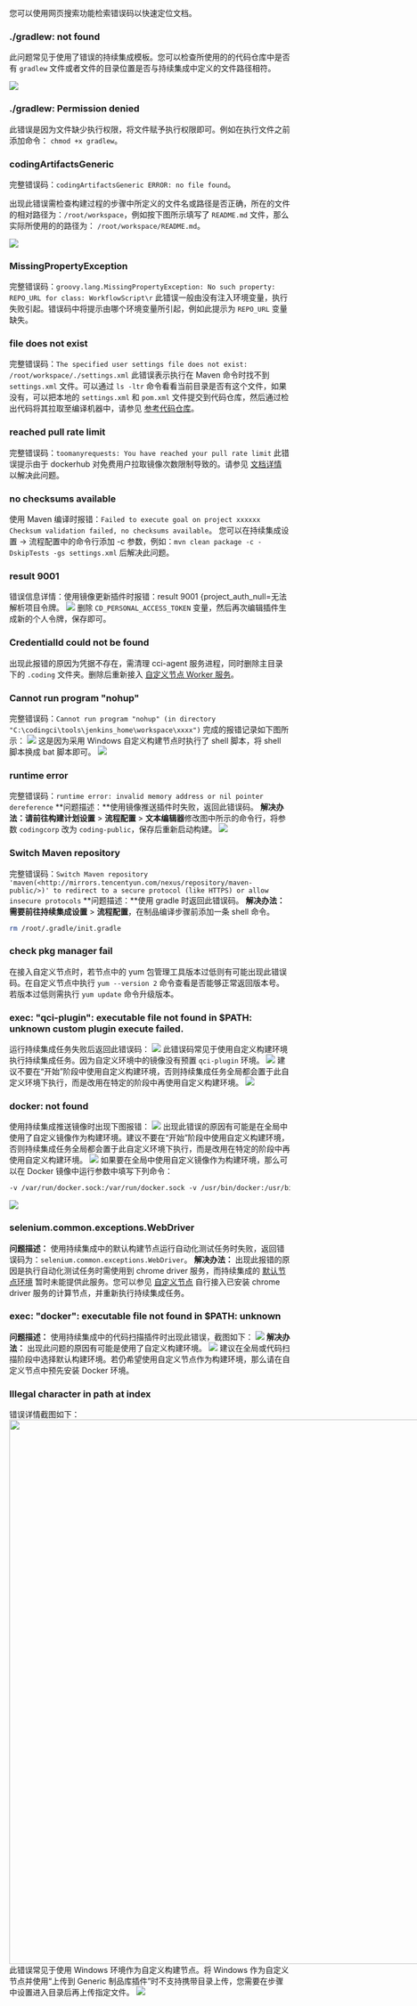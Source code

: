 您可以使用网页搜索功能检索错误码以快速定位文档。

### ./gradlew: not found
此问题常见于使用了错误的持续集成模板。您可以检查所使用的的代码仓库中是否有 `gradlew` 文件或者文件的目录位置是否与持续集成中定义的文件路径相符。

![](https://help-assets.codehub.cn/enterprise/20211201173433.png)

### ./gradlew: Permission denied
此错误是因为文件缺少执行权限，将文件赋予执行权限即可。例如在执行文件之前添加命令： `chmod +x gradlew`。

### codingArtifactsGeneric
完整错误码：`codingArtifactsGeneric ERROR: no file found`。

出现此错误需检查构建过程的步骤中所定义的文件名或路径是否正确，所在的文件的相对路径为：`/root/workspace`，例如按下图所示填写了 `README.md` 文件，那么实际所使用的的路径为： `/root/workspace/README.md`。

![](https://help-assets.codehub.cn/enterprise/20211201174420.png)

### MissingPropertyException
完整错误码：`groovy.lang.MissingPropertyException: No such property: REPO_URL for class: WorkflowScript\r`
此错误一般由没有注入环境变量，执行失败引起。错误码中将提示由哪个环境变量所引起，例如此提示为  `REPO_URL` 变量缺失。

### file does not exist
完整错误码：`The specified user settings file does not exist: /root/workspace/./settings.xml`
此错误表示执行在 Maven 命令时找不到 `settings.xml` 文件。可以通过 `ls -ltr` 命令看看当前目录是否有这个文件，如果没有，可以把本地的 `settings.xml` 和 `pom.xml` 文件提交到代码仓库，然后通过检出代码将其拉取至编译机器中，请参见 [参考代码仓库](https://codes-farm.coding.net/public/maven-demo/maven-demo/git/files)。

### reached pull rate limit
完整错误码：`toomanyrequests: You have reached your pull rate limit`
此错误提示由于 dockerhub 对免费用户拉取镜像次数限制导致的。请参见 [文档详情](https://cloud.tencent.com/document/product/1115/61421) 以解决此问题。

### no checksums available
使用 Maven 编译时报错：`Failed to execute goal on project xxxxxx  Checksum validation failed, no checksums available`。
您可以在持续集成设置 → 流程配置中的命令行添加 -c 参数，例如：`mvn clean package -c -DskipTests -gs settings.xml` 后解决此问题。

### result 9001
错误信息详情：使用镜像更新插件时报错：result 9001 {project_auth_null=无法解析项目令牌。
![](https://qcloudimg.tencent-cloud.cn/raw/a7f2f515f4aa19cf364fbdb4d434b850.png)
删除 `CD_PERSONAL_ACCESS_TOKEN` 变量，然后再次编辑插件生成新的个人令牌，保存即可。

### CredentialId could not be found
出现此报错的原因为凭据不存在，需清理 cci-agent 服务进程，同时删除主目录下的 `.coding` 文件夹。删除后重新接入 [自定义节点 Worker 服务](https://cloud.tencent.com/document/product/1115/66307)。

### Cannot run program "nohup"
完整错误码：`Cannot run program "nohup" (in directory "C:\codingci\tools\jenkins_home\workspace\xxxx")`
完成的报错记录如下图所示：
![](https://qcloudimg.tencent-cloud.cn/raw/89519802c8da4f2fa4ea03b7e12fa8d7.png)
这是因为采用 Windows 自定义构建节点时执行了 shell 脚本，将 shell 脚本换成 bat 脚本即可。
![](https://qcloudimg.tencent-cloud.cn/raw/08f702132946e58badfb44171f80460b.png)

### runtime error
完整错误码：`runtime error: invalid memory address or nil pointer dereference`
**问题描述：**使用镜像推送插件时失败，返回此错误码。
**解决办法：**请前往**构建计划设置** > **流程配置** > **文本编辑器**修改图中所示的命令行，将参数 `codingcorp` 改为 `coding-public`，保存后重新启动构建。
![](https://qcloudimg.tencent-cloud.cn/raw/20afcbc5449ed84a2acb726d00022df0.png)

### Switch Maven repository
完整错误码：`Switch Maven repository 'maven(<http://mirrors.tencentyun.com/nexus/repository/maven-public/>)' to redirect to a secure protocol (like HTTPS) or allow insecure protocols`
**问题描述：**使用 gradle 时返回此错误码。
**解决办法：**需要前往持续集成**设置** > **流程配置**，在制品编译步骤前添加一条 shell 命令。
```bash
rm /root/.gradle/init.gradle
```

### check pkg manager fail
在接入自定义节点时，若节点中的 yum 包管理工具版本过低则有可能出现此错误码。在自定义节点中执行 `yum --version 2` 命令查看是否能够正常返回版本号。若版本过低则需执行 `yum update` 命令升级版本。

### exec: "qci-plugin": executable file not found in $PATH: unknown custom plugin execute failed.
运行持续集成任务失败后返回此错误码：
![](https://qcloudimg.tencent-cloud.cn/raw/cfb241347fde9cfebeb10fb87beb5e7a.png)
此错误码常见于使用自定义构建环境执行持续集成任务。因为自定义环境中的镜像没有预置 `qci-plugin` 环境。
![](https://qcloudimg.tencent-cloud.cn/raw/976275d2e8dd582fcb55cca4290bd17f.png)
建议不要在“开始”阶段中使用自定义构建环境，否则持续集成任务全局都会置于此自定义环境下执行，而是改用在特定的阶段中再使用自定义构建环境。
![](https://qcloudimg.tencent-cloud.cn/raw/4c322a41d7d1b7f16a18c024511e5515.png)

### docker: not found
使用持续集成推送镜像时出现下图报错：
![](https://qcloudimg.tencent-cloud.cn/raw/cb5d7007402c492a51f3663ad249ac8b.png)
出现此错误的原因有可能是在全局中使用了自定义镜像作为构建环境。建议不要在“开始”阶段中使用自定义构建环境，否则持续集成任务全局都会置于此自定义环境下执行，而是改用在特定的阶段中再使用自定义构建环境。
![](https://qcloudimg.tencent-cloud.cn/raw/95892503ded3899821f5d8eb045bc83b.png)
如果要在全局中使用自定义镜像作为构建环境，那么可以在 Docker 镜像中运行参数中填写下列命令：
```dockerfile
-v /var/run/docker.sock:/var/run/docker.sock -v /usr/bin/docker:/usr/bin/docker
```
![](https://qcloudimg.tencent-cloud.cn/raw/134c5c48f3908fdb820043f6db0763f5.png)

### selenium.common.exceptions.WebDriver
**问题描述：**
使用持续集成中的默认构建节点运行自动化测试任务时失败，返回错误码为：`selenium.common.exceptions.WebDriver`。
**解决办法：**
出现此报错的原因是执行自动化测试任务时需使用到 chrome driver 服务，而持续集成的 [默认节点环境](https://cloud.tencent.com/document/product/1115/66306) 暂时未能提供此服务。您可以参见 [自定义节点](https://cloud.tencent.com/document/product/1115/66307) 自行接入已安装 chrome driver 服务的计算节点，并重新执行持续集成任务。

### exec: "docker": executable file not found in $PATH: unknown
**问题描述：**
使用持续集成中的代码扫描插件时出现此错误，截图如下：
![](https://qcloudimg.tencent-cloud.cn/raw/2fee363d802210cc137fe9934b1872f5.png)
**解决办法：**
出现此问题的原因有可能是使用了自定义构建环境。
![](https://qcloudimg.tencent-cloud.cn/raw/37834b2a38c804d09c424ebd04e1c461.png)
建议在全局或代码扫描阶段中选择默认构建环境。若仍希望使用自定义节点作为构建环境，那么请在自定义节点中预先安装 Docker 环境。


### Illegal character in path at index
错误详情截图如下：
<img style="width:978px; max-width: inherit;" src="https://qcloudimg.tencent-cloud.cn/raw/266268080400831bf5dfae10ab72deb6.png" />
此错误常见于使用 Windows 环境作为自定义构建节点。将 Windows 作为自定义节点并使用“上传到 Generic 制品库插件”时不支持携带目录上传，您需要在步骤中设置进入目录后再上传指定文件。
![](https://qcloudimg.tencent-cloud.cn/raw/c2087536111ebbc2c5390ca28f6d763e.png)
